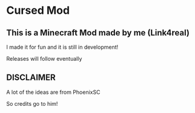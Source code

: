 # Cursed Mod

## This is a Minecraft Mod made by me (Link4real)

I made it for fun and it is still in development!

Releases will follow eventually

## DISCLAIMER

A lot of the ideas are from PhoenixSC

So credits go to him!
